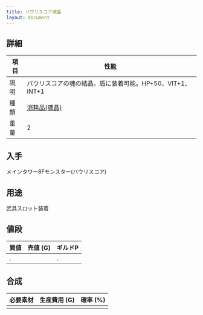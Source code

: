 ```yaml
---
title: バウリスコア魂晶
layout: document
---
```

## 詳細

|項目|性能|
|---|---|
|説明|バウリスコアの魂の結晶。盾に装着可能。HP+50、VIT+1、INT+1|
|種類|[消耗品(魂晶)](消耗品(魂晶))|
|重量|2|

## 入手

メインタワー8Fモンスター(バウリスコア)

## 用途

武具スロット装着

## 値段

|買値|売値 (G)|ギルドP|
|---|---|---|
|.||.|

## 合成

|必要素材|生産費用 (G)|確率 (%)|
|---|---|---|
||||

